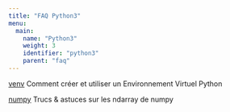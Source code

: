 ```yaml
---
title: "FAQ Python3"
menu:
  main:
    name: "Python3"
    weight: 3
    identifier: "python3"
    parent: "faq"
---
```


[venv](venv/) Comment créer et utiliser un Environnement Virtuel Python

[numpy](numpy/) Trucs & astuces sur les ndarray de numpy
